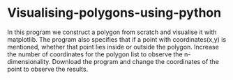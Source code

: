 # Visualising-polygons-using-python
In this program we construct a polygon from scratch and visualise it with matplotlib.
The program also specifies that if a point with coordinates(x,y) is mentioned, whether that point lies inside or outside the polygon.
Increase the number of coordinates for the polygon list to observe the n-dimensionality.
Download the program and change the coordinates of the point to observe the results.
